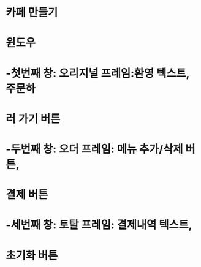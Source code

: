 # 카페 만들기 
# 윈도우
# -첫번째 창: 오리지널 프레임:환영 텍스트, 주문하
#	    러 가기 버튼

# -두번째 창: 오더 프레임: 메뉴 추가/삭제 버튼,
#			 결제 버튼
# -세번째 창: 토탈 프레임: 결제내역 텍스트,
#			 초기화 버튼
